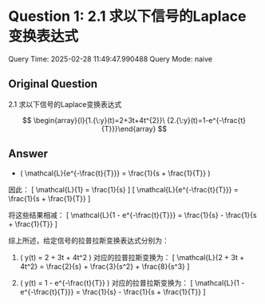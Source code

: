 # Question 1: 2.1 求以下信号的Laplace变换表达式

Query Time: 2025-02-28 11:49:47.990488
Query Mode: naive

## Original Question
2.1 求以下信号的Laplace变换表达式  

$$
\begin{array}{l}{1.{\:y}(t)=2+3t+4t^{2}}\ {2.{\:y}(t)=1-e^{-\frac{t}{T}}}\end{array}
$$

## Answer
- \( \mathcal{L}\{e^{-\frac{t}{T}}\} = \frac{1}{s + \frac{1}{T}} \)

因此：
\[
\mathcal{L}\{1\} = \frac{1}{s}
\]
\[
\mathcal{L}\{e^{-\frac{t}{T}}\} = \frac{1}{s + \frac{1}{T}}
\]

将这些结果相减：
\[
\mathcal{L}\{1 - e^{-\frac{t}{T}}\} = \frac{1}{s} - \frac{1}{s + \frac{1}{T}}
\]

综上所述，给定信号的拉普拉斯变换表达式分别为：
1. \( y(t) = 2 + 3t + 4t^2 \) 对应的拉普拉斯变换为：
\[
\mathcal{L}\{2 + 3t + 4t^2\} = \frac{2}{s} + \frac{3}{s^2} + \frac{8}{s^3}
\]

2. \( y(t) = 1 - e^{-\frac{t}{T}} \) 对应的拉普拉斯变换为：
\[
\mathcal{L}\{1 - e^{-\frac{t}{T}}\} = \frac{1}{s} - \frac{1}{s + \frac{1}{T}}
\]